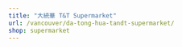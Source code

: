 ```yaml
---
title: "大統華 T&T Supermarket"
url: /vancouver/da-tong-hua-tandt-supermarket/
shop: supermarket
---
```

